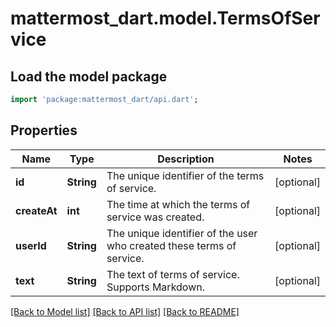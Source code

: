 # mattermost_dart.model.TermsOfService

## Load the model package
```dart
import 'package:mattermost_dart/api.dart';
```

## Properties
Name | Type | Description | Notes
------------ | ------------- | ------------- | -------------
**id** | **String** | The unique identifier of the terms of service. | [optional] 
**createAt** | **int** | The time at which the terms of service was created. | [optional] 
**userId** | **String** | The unique identifier of the user who created these terms of service. | [optional] 
**text** | **String** | The text of terms of service. Supports Markdown. | [optional] 

[[Back to Model list]](../README.md#documentation-for-models) [[Back to API list]](../README.md#documentation-for-api-endpoints) [[Back to README]](../README.md)


